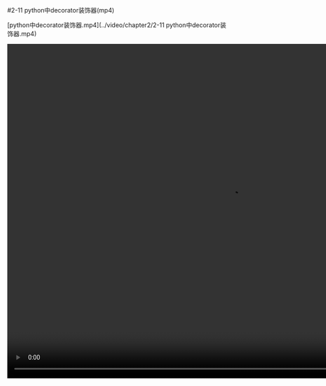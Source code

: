 #2-11 python中decorator装饰器(mp4)

[python中decorator装饰器.mp4](../video/chapter2/2-11 python中decorator装饰器.mp4)

<video width="1024" height="768" controls="">
<source src="../video/chapter2/2-11 python中decorator装饰器.mp4">
</video>